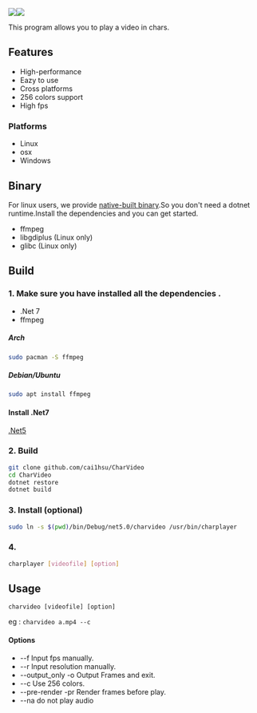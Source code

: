![](https://github.com/Cai1Hsu/CharVideo/workflows/CodeQL/badge.svg)![](https://github.com/Cai1Hsu/CharVideo/workflows/.NET/badge.svg)


This program allows you to play a video in chars.

## Features
   - High-performance
   - Eazy to use
   - Cross platforms
   - 256 colors support
   - High fps

### Platforms
   - Linux
   - osx
   - Windows

## Binary
   For linux users, we provide [native-built binary](https://github.com/Cai1Hsu/CharVideo/releases/tag/v3.1).So you don't need a dotnet runtime.Install the dependencies and you can get started.
   - ffmpeg
   - libgdiplus (Linux only)
   - glibc (Linux only)

## Build

### 1. Make sure you have installed all the dependencies .

   - .Net 7
   - ffmpeg
   
   ##### Arch

   ```bash
sudo pacman -S ffmpeg
   ```

   ##### Debian/Ubuntu

   ```bash
sudo apt install ffmpeg
   ```
   
   #### Install .Net7
   [.Net5](https://dotnet.microsoft.com/download/dotnet/7.0)
   
### 2. Build

   ```bash
git clone github.com/cai1hsu/CharVideo
cd CharVideo
dotnet restore
dotnet build
   ```

### 3.  Install (optional) 

```bash
sudo ln -s $(pwd)/bin/Debug/net5.0/charvideo /usr/bin/charplayer
```

### 4.

```bash
charplayer [videofile] [option]
```


## Usage
   `charvideo [videofile] [option]`
   
   eg : `charvideo a.mp4 --c`
   
#### Options
   - --f Input fps manually.
   - --r Input resolution manually.
   - --output_only -o Output Frames and exit.
   - --c Use 256 colors.
   - --pre-render -pr Render frames before play.
   - --na do not play audio
